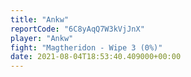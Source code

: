 ```yaml
---
title: "Ankw"
reportCode: "6C8yAqQ7W3kVjJnX"
player: "Ankw"
fight: "Magtheridon - Wipe 3 (0%)"
date: 2021-08-04T18:53:40.409000+00:00
---
```


